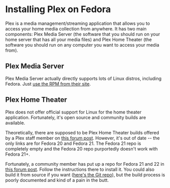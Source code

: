 # Installing Plex on Fedora

Plex is a media management/streaming application that allows you to access your home media collection from anywhere. It has two main components: Plex Media Server (the software that you should run on your home server that has all your media files) and Plex Home Theater (the software you should run on any computer you want to access your media from).

## Plex Media Server

Plex Media Server actually directly supports lots of Linux distros, including Fedora. Just [use the RPM from their site](http://plex.tv/downloads).

## Plex Home Theater

Plex does not offer official support for Linux for the home theater application. Fortunately, it's open source and community builds are available.

Theoretically, there are supposed to be Plex Home Theater builds offered by a Plex staff member on [this forum post](https://forums.plex.tv/discussion/comment/505575/). However, it's out of date -- the only links are for Fedora 20 and Fedora 21. The Fedora 21 repo is completely empty and the Fedora 20 repo purportedly doesn't work with Fedora 21+.

Fortunately, a community member has put up a repo for Fedora 21 and 22 in [this forum post](https://forums.plex.tv/discussion/154814/plex-home-theater-rpm-for-fedora). Follow the instructions there to install it. You could also build it from source if you want ([here's the Git repo](http://github.com/plexinc/plex-home-theater-public)), but the build process is poorly documented and kind of a pain in the butt.
